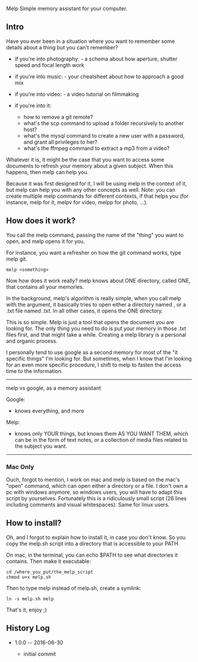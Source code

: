 Melp
Simple memory assistant for your computer.



Intro
---------
Have you ever been in a situation where you want to remember some details about a thing but you can't remember?

- if you're into photography:
        - a schema about how aperture, shutter speed and focal length work
        
- if you're into music:
        - your cheatsheet about how to approach a good mix 
        
        
- if you're into video:
        - a video tutorial on filmmaking
        
- if you're into it:
    - how to remove a git remote?
    - what's the scp command to upload a folder recursively to another host?
    - what's the mysql command to create a new user with a password, and grant all privileges to her?
    - what's the ffmpeg command to extract a mp3 from a video?
    
    
Whatever it is, it might be the case that you want to access some documents to refresh your memory about a given subject.
When this happens, then melp can help you.


Because it was first designed for it, I will be using melp in the context of it, but melp can help you with any other concepts as well.
Note: you can create multiple melp commands for different contexts, if that 
helps you (for instance, melp for it, melpv for video, melpp for photo, ...).



How does it work?
------------------- 
You call the melp command, passing the name of the "thing" you want to open,
and melp opens it for you.

For instance, you want a refresher on how the git command works, type melp git.


```
melp <something>
```

Now how does it work really?
melp knows about ONE directory, called ONE, that contains all your memories.

In the background, melp's algorithm is really simple, when you call melp with the <something> argument, 
it basically tries to open either a directory named <something>, or a .txt file named <something>.txt.
In all other cases, it opens the ONE directory.

This is so simple.
Melp is just a tool that opens the document you are looking for.
The only thing you need to do is put your memory in those .txt files first, and that might take a while.
Creating a melp library is a personal and organic process.


I personally tend to use google as a second memory for most of the "it specific things" I'm looking for.
But sometimes, when I know that I'm looking for an even more specific procedure, I shift to melp to fasten 
the access time to the information.



-------
melp vs google, as a memory assistant

Google:
- knows everything, and more

Melp:
- knows only YOUR things, but knows them AS YOU WANT THEM, which can be in the form of text notes,
    or a collection of media files related to the subject you want.
-------
    


### Mac Only

Ouch, forgot to mention, I work on mac and melp is based on the mac's "open" command, which can open either a directory
or a file.
I don't own a pc with windows anymore, so windows users, you will have to adapt this script by yourselves.
Fortunately this is a ridiculously small script (26 lines including comments and visual whitespaces).
Same for linux users.





How to install?
------------------
Oh, and I forgot to explain how to install it, in case you don't know.
So you copy the melp.sh script into a directory that is accessible to your PATH.

On mac, in the terminal, you can echo $PATH to see what directories it contains.
Then make it executable:

```
cd /where_you_put/the_melp_script
chmod u+x melp.sh
```

Then to type melp instead of melp.sh, create a symlink:

```
ln -s melp.sh melp
```

That's it, enjoy ;)




History Log
------------------
    
- 1.0.0 -- 2016-06-30

    - initial commit
    
    








    
